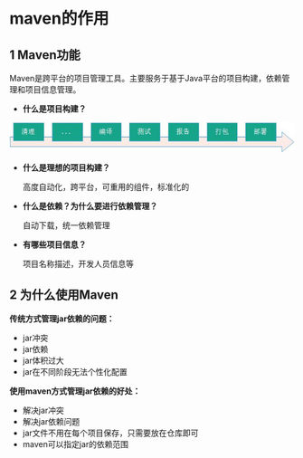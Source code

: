 # maven的作用

## **1 Maven功能**

Maven是跨平台的项目管理工具。主要服务于基于Java平台的项目构建，依赖管理和项目信息管理。

- **什么是项目构建？**

![img](2.maven的作用.assets/20171117085607887.jpg)

- **什么是理想的项目构建？**

   高度自动化，跨平台，可重用的组件，标准化的

- **什么是依赖？为什么要进行依赖管理？**

   自动下载，统一依赖管理

- **有哪些项目信息？**

   项目名称描述，开发人员信息等

## **2 为什么使用Maven**

**传统方式管理jar依赖的问题：**

- jar冲突
- jar依赖
- jar体积过大
- jar在不同阶段无法个性化配置

**使用maven方式管理jar依赖的好处：**

- 解决jar冲突
- 解决jar依赖问题
- jar文件不用在每个项目保存，只需要放在仓库即可
- maven可以指定jar的依赖范围